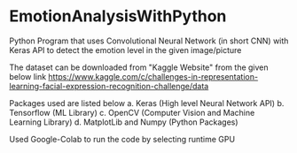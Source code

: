 # EmotionAnalysisWithPython
Python Program that uses Convolutional Neural Network (in short CNN) with Keras API to detect the emotion level in the given image/picture

The dataset can be downloaded from "Kaggle Website" from the given below link
https://www.kaggle.com/c/challenges-in-representation-learning-facial-expression-recognition-challenge/data

Packages used are listed below
a. Keras (High level Neural Network API)
b. Tensorflow (ML Library)
c. OpenCV (Computer Vision and Machine Learning Library)
d. MatplotLib and Numpy (Python Packages)

Used Google-Colab to run the code by selecting runtime GPU
